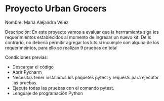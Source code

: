 # Proyecto Urban Grocers 
Nombre: Maria Alejandra Velez


Descripción: 
En este proyecto vamos a evaluar que la herrramienta siga los requerimientos establecidos al momento de ingresar un nuevo kit. De lo contrario, no debería permitir agregar los kits si incumple con alguna de los requerimeintos, para ello se realizan 9 pruebas en total 

Condiciones previas:
- Descargar el código
- Abrir Pycharm
- Necesitas tener instalados los paquetes pytest y requests para ejecutar las pruebas.
- Ejecuta todas las pruebas con el comando pytest.
- Lenguaje de programación Python

